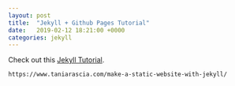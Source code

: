 ```yaml
---
layout: post
title:  "Jekyll + Github Pages Tutorial"
date:   2019-02-12 18:21:00 +0000
categories: jekyll
---
```


Check out this [Jekyll Tutorial][jekyll-tutorial].

    https://www.taniarascia.com/make-a-static-website-with-jekyll/


[jekyll-tutorial]: https://www.taniarascia.com/make-a-static-website-with-jekyll/

